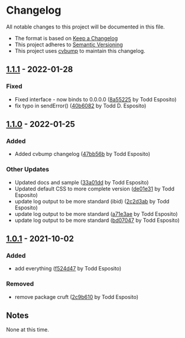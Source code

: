 # Changelog

All notable changes to this project will be documented in this file.

* The format is based on [Keep a Changelog](https://keepachangelog.com/)
* This project adheres to [Semantic Versioning](https://semver.org/)
* This project uses [cvbump](https://github.com/tdesposito/ChangelogVersionTool) to maintain this changelog.

## [1.1.1](https://github.com/tdesposito/EH-mdServer/releases/tag/v1.1.0) - 2022-01-28

### Fixed

* Fixed interface - now binds to 0.0.0.0 ([8a55225](https://github.com/tdesposito/EH-mdServer/commit/8a55225d2c9f325a8c59a2a455a677b9c60b24e1) by Todd Esposito)
* fix typo in sendError() ([40b6082](https://github.com/tdesposito/EH-mdServer/commit/40b60821d9b15830791362daca3f24bcb158b5be) by Todd D. Esposito)

## [1.1.0](https://github.com/tdesposito/EH-mdServer/releases/tag/v1.1.0) - 2022-01-25

### Added

* Added cvbump changelog ([47bb56b](https://github.com/tdesposito/EH-mdServer/commit/47bb56b429b2220287f944ed279cd392ea1d2769) by Todd Esposito)

### Other Updates

* Updated docs and sample ([33a01dd](https://github.com/tdesposito/EH-mdServer/commit/33a01dd833914dca040c992ca7115e55a41b7e57) by Todd Esposito)
* Updated default CSS to more complete version ([de01e31](https://github.com/tdesposito/EH-mdServer/commit/de01e3147ea3a3aac9f4f2a14a8e3093dda9bc5e) by Todd Esposito)
* update log output to be more standard (ibid) ([2c2d3ab](https://github.com/tdesposito/EH-mdServer/commit/2c2d3ab4107fe2f24e6f3e26bfe4f767ea30705a) by Todd Esposito)
* update log output to be more standard ([a71e3ae](https://github.com/tdesposito/EH-mdServer/commit/a71e3ae7d3caef592c2a9a486c11bafc239238ba) by Todd Esposito)
* update log output to be more standard ([bd07047](https://github.com/tdesposito/EH-mdServer/commit/bd070472b23f8e21907bfa23991a61d25bf8bab6) by Todd Esposito)

## [1.0.1](https://github.com/tdesposito/EH-mdServer/releases/tag/v1.0.1) - 2021-10-02

### Added

* add everything ([f524d47](https://github.com/tdesposito/EH-mdServer/commit/f524d4722ac359e29cef2f9e85e3b000a0213956) by Todd Esposito)

### Removed

* remove package cruft ([2c9b610](https://github.com/tdesposito/EH-mdServer/commit/2c9b610af2770b4400817fbb879944bef3e0b29c) by Todd Esposito)

## Notes

None at this time.
